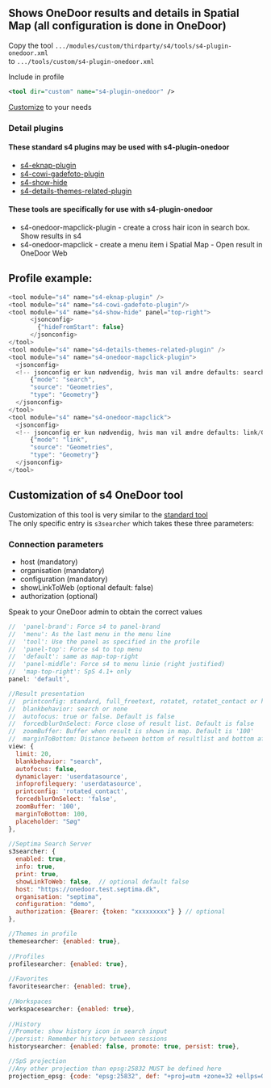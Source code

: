 ## Shows OneDoor results and details in Spatial Map (all configuration is done in OneDoor)  

Copy the tool `.../modules/custom/thirdparty/s4/tools/s4-plugin-onedoor.xml`  
to `.../tools/custom/s4-plugin-onedoor.xml`  

Include in profile
```xml
<tool dir="custom" name="s4-plugin-onedoor" />
```  

[Customize](#Customization-of-s4-OneDoor-tool) to your needs

### Detail plugins  

#### These standard s4 plugins may be used with s4-plugin-onedoor  
- [s4-eknap-plugin](../tools/#s4-eknap-plugin)
- [s4-cowi-gadefoto-plugin](../tools/#s4-cowi-gadefoto-plugin)
- [s4-show-hide](../tools/#s4-show-hide)
- [s4-details-themes-related-plugin](../tools/#s4-details-themes-related-plugin)

#### These tools are specifically for use with s4-plugin-onedoor  
- s4-onedoor-mapclick-plugin - create a cross hair icon in search box. Show results in s4  
- s4-onedoor-mapclick - create a menu item i Spatial Map - Open result in OneDoor Web  

## Profile example:
```javascript  
<tool module="s4" name="s4-eknap-plugin" />
<tool module="s4" name="s4-cowi-gadefoto-plugin"/>
<tool module="s4" name="s4-show-hide" panel="top-right">
      <jsonconfig>
        {"hideFromStart": false}
      </jsonconfig>
</tool>
<tool module="s4" name="s4-details-themes-related-plugin" />
<tool module="s4" name="s4-onedoor-mapclick-plugin">
  <jsonconfig>
  <!-- jsonconfig er kun nødvendig, hvis man vil ændre defaults: search/Geometries/Geometry-->
      {"mode": "search",
      "source": "Geometries",
      "type": "Geometry"}
  </jsonconfig>
</tool>
<tool module="s4" name="s4-onedoor-mapclick">
  <jsonconfig>
  <!-- jsonconfig er kun nødvendig, hvis man vil ændre defaults: link/Geometries/Geometry-->
      {"mode": "link",
      "source": "Geometries",
      "type": "Geometry"}
  </jsonconfig>
</tool>
```

## <a name="s4OneDoorcustomization"></a>Customization of s4 OneDoor tool  

Customization of this tool is very similar to the [standard tool](./#s4customization)  
The only specific entry is `s3searcher` which takes these three parameters: 
### Connection parameters
* host (mandatory)
* organisation (mandatory)
* configuration (mandatory)
* showLinkToWeb (optional default: false)
* authorization (optional)

Speak to your OneDoor admin to obtain the correct values  

```javascript  
//  'panel-brand': Force s4 to panel-brand 
//  'menu': As the last menu in the menu line
//  'tool': Use the panel as specified in the profile
//  'panel-top': Force s4 to top menu
//  'default': same as map-top-right
//  'panel-middle': Force s4 to menu linie (right justified)
//  'map-top-right': SpS 4.1+ only
panel: 'default',

//Result presentation
//  printconfig: standard, full_freetext, rotatet, rotatet_contact or html
//  blankbehavior: search or none  
//  autofocus: true or false. Default is false
//  forcedblurOnSelect: Force close of result list. Default is false
//  zoomBuffer: Buffer when result is shown in map. Default is '100'
//  marginToBottom: Distance between bottom of resultlist and bottom af window. Default is 100
view: {
  limit: 20,
  blankbehavior: "search",
  autofocus: false,
  dynamiclayer: 'userdatasource',
  infoprofilequery: 'userdatasource',
  printconfig: 'rotated_contact',
  forcedblurOnSelect: 'false',
  zoomBuffer: '100',
  marginToBottom: 100,
  placeholder: "Søg" 
},
                
//Septima Search Server
s3searcher: {
  enabled: true,
  info: true,
  print: true,
  showLinkToWeb: false,  // optional default false
  host: "https://onedoor.test.septima.dk",
  organisation: "septima",
  configuration: "demo",
  authorization: {Bearer: {token: "xxxxxxxxx"} } // optional
},

//Themes in profile
themesearcher: {enabled: true},
	            
//Profiles
profilesearcher: {enabled: true},
	            
//Favorites
favoritesearcher: {enabled: true},
	            
//Workspaces
workspacesearcher: {enabled: true},
                
//History
//Promote: show history icon in search input
//persist: Remember history between sessions
historysearcher: {enabled: false, promote: true, persist: true},

//SpS projection
//Any other projection than epsg:25832 MUST be defined here
projection_epsg: {code: "epsg:25832", def: "+proj=utm +zone=32 +ellps=GRS80 +towgs84=0,0,0,0,0,0,0 +units=m +no_defs"}
```  
